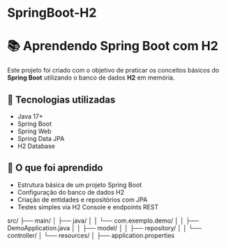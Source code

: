 ﻿# SpringBoot-H2
 
# 📚 Aprendendo Spring Boot com H2

Este projeto foi criado com o objetivo de praticar os conceitos básicos do **Spring Boot** utilizando o banco de dados **H2** em memória.

## 🚀 Tecnologias utilizadas

- Java 17+
- Spring Boot
- Spring Web
- Spring Data JPA
- H2 Database

## 🧠 O que foi aprendido

- Estrutura básica de um projeto Spring Boot
- Configuração do banco de dados H2
- Criação de entidades e repositórios com JPA
- Testes simples via H2 Console e endpoints REST

src/
├── main/
│   ├── java/
│   │   └── com.exemplo.demo/
│   │       ├── DemoApplication.java
│   │       ├── model/
│   │       ├── repository/
│   │       └── controller/
│   └── resources/
│       ├── application.properties
